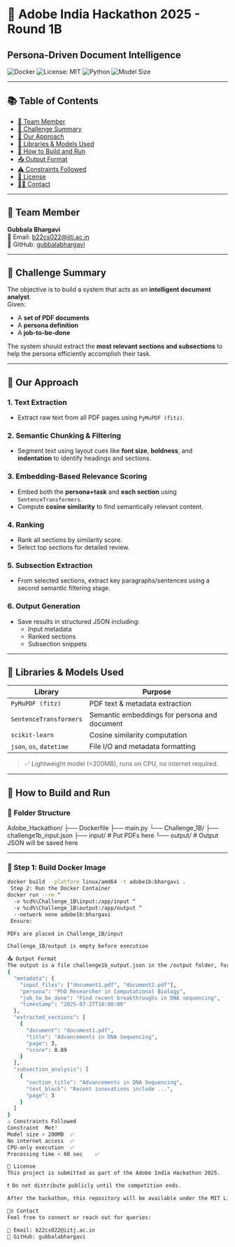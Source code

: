 # 🧠 Adobe India Hackathon 2025 - Round 1B  
## Persona-Driven Document Intelligence

![Docker](https://img.shields.io/badge/containerized-Docker-blue)
![License: MIT](https://img.shields.io/badge/license-MIT-green)
![Python](https://img.shields.io/badge/python-3.8+-blue.svg)
![Model Size](https://img.shields.io/badge/model-%3C200MB-lightgrey)

---

## 📚 Table of Contents
- [👤 Team Member](#-team-member)
- [📌 Challenge Summary](#-challenge-summary)
- [🧠 Our Approach](#-our-approach)
- [🧰 Libraries & Models Used](#-libraries--models-used)
- [🐳 How to Build and Run](#-how-to-build-and-run)
- [📤 Output Format](#-output-format)
- [⚠️ Constraints Followed](#️-constraints-followed)
- [🔐 License](#-license)
- [🙋‍♀️ Contact](#-contact)

---

## 👤 Team Member  
**Gubbala Bhargavi**  
📧 Email: [b22cs022@iitj.ac.in](mailto:b22cs022@iitj.ac.in)  
🔗 GitHub: [gubbalabhargavi](https://github.com/gubbalabhargavi)  

---

## 📌 Challenge Summary

The objective is to build a system that acts as an **intelligent document analyst**.  
Given:
- A **set of PDF documents**
- A **persona definition**
- A **job-to-be-done**

The system should extract the **most relevant sections and subsections** to help the persona efficiently accomplish their task.

---

## 🧠 Our Approach

### 1. **Text Extraction**
- Extract raw text from all PDF pages using `PyMuPDF (fitz)`.

### 2. **Semantic Chunking & Filtering**
- Segment text using layout cues like **font size**, **boldness**, and **indentation** to identify headings and sections.

### 3. **Embedding-Based Relevance Scoring**
- Embed both the **persona+task** and **each section** using `SentenceTransformers`.
- Compute **cosine similarity** to find semantically relevant content.

### 4. **Ranking**
- Rank all sections by similarity score.
- Select top sections for detailed review.

### 5. **Subsection Extraction**
- From selected sections, extract key paragraphs/sentences using a second semantic filtering stage.

### 6. **Output Generation**
- Save results in structured JSON including:
  - Input metadata
  - Ranked sections
  - Subsection snippets

---

## 🧰 Libraries & Models Used

| Library                | Purpose                                           |
|------------------------|---------------------------------------------------|
| `PyMuPDF (fitz)`       | PDF text & metadata extraction                    |
| `SentenceTransformers` | Semantic embeddings for persona and document      |
| `scikit-learn`         | Cosine similarity computation                     |
| `json`, `os`, `datetime` | File I/O and metadata formatting               |

> ✅ Lightweight model (<200MB), runs on CPU, no internet required.

---

## 🐳 How to Build and Run

### 📁 Folder Structure
Adobe_Hackathon/
├── Dockerfile
├── main.py
└── Challenge_1B/
├── challenge1b_input.json
├── input/ # Put PDFs here
└── output/ # Output JSON will be saved here

---

### 🔨 Step 1: Build Docker Image
```bash
docker build --platform linux/amd64 -t adobe1b:bhargavi .
 Step 2: Run the Docker Container
docker run --rm ^
  -v %cd%\Challenge_1B\input:/app/input ^
  -v %cd%\Challenge_1B\output:/app/output ^
  --network none adobe1b:bhargavi
 Ensure:

PDFs are placed in Challenge_1B/input

Challenge_1B/output is empty before execution

📤 Output Format
The output is a file challenge1b_output.json in the /output folder, formatted as:
{
  "metadata": {
    "input_files": ["document1.pdf", "document2.pdf"],
    "persona": "PhD Researcher in Computational Biology",
    "job_to_be_done": "Find recent breakthroughs in DNA sequencing",
    "timestamp": "2025-07-27T18:00:00"
  },
  "extracted_sections": [
    {
      "document": "document1.pdf",
      "title": "Advancements in DNA Sequencing",
      "page": 3,
      "score": 0.89
    }
  ],
  "subsection_analysis": [
    {
      "section_title": "Advancements in DNA Sequencing",
      "text_block": "Recent innovations include ...",
      "page": 3
    }
  ]
}
⚠️ Constraints Followed
Constraint	Met?
Model size < 200MB	✅
No internet access	✅
CPU-only execution	✅
Processing time < 60 sec	✅

🔐 License
This project is submitted as part of the Adobe India Hackathon 2025.

❗ Do not distribute publicly until the competition ends.

After the hackathon, this repository will be available under the MIT License.

🙋‍♀️ Contact
Feel free to connect or reach out for queries:

📧 Email: b22cs022@iitj.ac.in
🔗 GitHub: gubbalabhargavi
